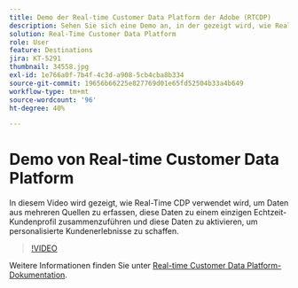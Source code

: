 ```yaml
---
title: Demo der Real-time Customer Data Platform der Adobe (RTCDP)
description: Sehen Sie sich eine Demo an, in der gezeigt wird, wie Real-Time CDP verwendet wird, um Daten aus verschiedenen Quellen zu sammeln, zu einem einzigen Echtzeit-Kundenprofil zusammenzuführen und zu aktivieren, um personalisierte Kundenerlebnisse zu erstellen.
solution: Real-Time Customer Data Platform
role: User
feature: Destinations
jira: KT-5291
thumbnail: 34558.jpg
exl-id: 1e766a0f-7b4f-4c3d-a908-5cb4cba8b334
source-git-commit: 19656b66225e827769d01e65fd52504b33a4b649
workflow-type: tm+mt
source-wordcount: '96'
ht-degree: 40%

---
```


# Demo von Real-time Customer Data Platform

In diesem Video wird gezeigt, wie Real-Time CDP verwendet wird, um Daten aus mehreren Quellen zu erfassen, diese Daten zu einem einzigen Echtzeit-Kundenprofil zusammenzuführen und diese Daten zu aktivieren, um personalisierte Kundenerlebnisse zu schaffen.

>[!VIDEO](https://video.tv.adobe.com/v/34558?quality=12&learn=on)


Weitere Informationen finden Sie unter [Real-time Customer Data Platform-Dokumentation](https://experienceleague.adobe.com/docs/experience-platform/rtcdp/overview.html?lang=de).